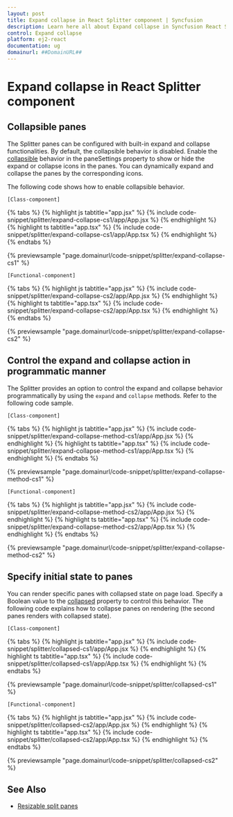 ```yaml
---
layout: post
title: Expand collapse in React Splitter component | Syncfusion
description: Learn here all about Expand collapse in Syncfusion React Splitter component of Syncfusion Essential JS 2 and more.
control: Expand collapse 
platform: ej2-react
documentation: ug
domainurl: ##DomainURL##
---
```


# Expand collapse in React Splitter component

## Collapsible panes

The Splitter panes can be configured with built-in expand and collapse functionalities. By default, the collapsible behavior is disabled. Enable the [collapsible](https://ej2.syncfusion.com/react/documentation/api/splitter/panePropertiesModel/#collapsible) behavior in the paneSettings property to show or hide the expand or collapse icons in the panes. You can dynamically expand and collapse the panes by the corresponding icons.

The following code shows how to enable collapsible behavior.

`[Class-component]`

{% tabs %}
{% highlight js tabtitle="app.jsx" %}
{% include code-snippet/splitter/expand-collapse-cs1/app/App.jsx %}
{% endhighlight %}
{% highlight ts tabtitle="app.tsx" %}
{% include code-snippet/splitter/expand-collapse-cs1/app/App.tsx %}
{% endhighlight %}
{% endtabs %}

 {% previewsample "page.domainurl/code-snippet/splitter/expand-collapse-cs1" %}

`[Functional-component]`

{% tabs %}
{% highlight js tabtitle="app.jsx" %}
{% include code-snippet/splitter/expand-collapse-cs2/app/App.jsx %}
{% endhighlight %}
{% highlight ts tabtitle="app.tsx" %}
{% include code-snippet/splitter/expand-collapse-cs2/app/App.tsx %}
{% endhighlight %}
{% endtabs %}

 {% previewsample "page.domainurl/code-snippet/splitter/expand-collapse-cs2" %}

## Control the expand and collapse action in programmatic manner

The Splitter provides an option to control the expand and collapse behavior programmatically by using the `expand` and `collapse` methods. Refer to the following code sample.

`[Class-component]`

{% tabs %}
{% highlight js tabtitle="app.jsx" %}
{% include code-snippet/splitter/expand-collapse-method-cs1/app/App.jsx %}
{% endhighlight %}
{% highlight ts tabtitle="app.tsx" %}
{% include code-snippet/splitter/expand-collapse-method-cs1/app/App.tsx %}
{% endhighlight %}
{% endtabs %}

 {% previewsample "page.domainurl/code-snippet/splitter/expand-collapse-method-cs1" %}

`[Functional-component]`

{% tabs %}
{% highlight js tabtitle="app.jsx" %}
{% include code-snippet/splitter/expand-collapse-method-cs2/app/App.jsx %}
{% endhighlight %}
{% highlight ts tabtitle="app.tsx" %}
{% include code-snippet/splitter/expand-collapse-method-cs2/app/App.tsx %}
{% endhighlight %}
{% endtabs %}

 {% previewsample "page.domainurl/code-snippet/splitter/expand-collapse-method-cs2" %}

## Specify initial state to panes

You can render specific panes with collapsed state on page load. Specify a Boolean value to the [collapsed](https://ej2.syncfusion.com/react/documentation/api/splitter/panePropertiesModel/#collapsed) property to control this behavior. The following code explains how to collapse panes on rendering (the second panes renders with collapsed state).

`[Class-component]`

{% tabs %}
{% highlight js tabtitle="app.jsx" %}
{% include code-snippet/splitter/collapsed-cs1/app/App.jsx %}
{% endhighlight %}
{% highlight ts tabtitle="app.tsx" %}
{% include code-snippet/splitter/collapsed-cs1/app/App.tsx %}
{% endhighlight %}
{% endtabs %}

 {% previewsample "page.domainurl/code-snippet/splitter/collapsed-cs1" %}

`[Functional-component]`

{% tabs %}
{% highlight js tabtitle="app.jsx" %}
{% include code-snippet/splitter/collapsed-cs2/app/App.jsx %}
{% endhighlight %}
{% highlight ts tabtitle="app.tsx" %}
{% include code-snippet/splitter/collapsed-cs2/app/App.tsx %}
{% endhighlight %}
{% endtabs %}

 {% previewsample "page.domainurl/code-snippet/splitter/collapsed-cs2" %}

## See Also

* [Resizable split panes](resize)